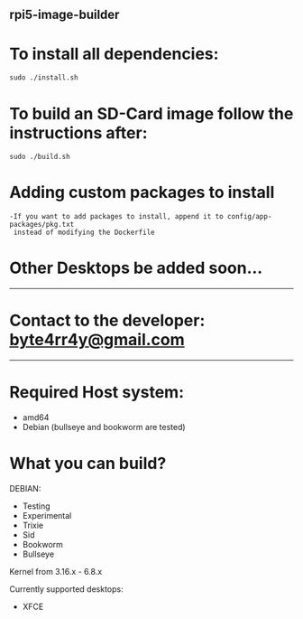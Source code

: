 ## rpi5-image-builder


# To install all dependencies:
    sudo ./install.sh

# To build an SD-Card image follow the instructions after:
    sudo ./build.sh

# Adding custom packages to install
    -If you want to add packages to install, append it to config/app-packages/pkg.txt
     instead of modifying the Dockerfile

# Other Desktops be added soon...
---------------------------------------------------
 # Contact to the developer: byte4rr4y@gmail.com #
---------------------------------------------------


# Required Host system:
  - amd64
  - Debian (bullseye and bookworm are tested)

# What you can build?
DEBIAN:
  - Testing
  - Experimental
  - Trixie
  - Sid
  - Bookworm
  - Bullseye

Kernel from 3.16.x - 6.8.x

Currently supported desktops:
  - XFCE
